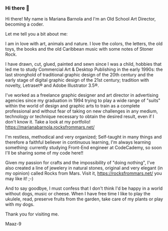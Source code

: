 ### Hi there 👋

<!--
**Maaz-9/maaz-9** is a ✨ _special_ ✨ repository because its `README.md` (this file) appears on your GitHub profile.

Here are some ideas to get you started:

- 🔭 I’m currently working on ...
- 🌱 I’m currently learning ...
- 👯 I’m looking to collaborate on ...
- 🤔 I’m looking for help with ...
- 💬 Ask me about ...
- 📫 How to reach me: ...
- 😄 Pronouns: ...
- ⚡ Fun fact: ...
-->

Hi there! My name is Mariana Barnola and I'm an Old School Art Director, becoming a coder.

Let me tell you a bit about me:

I am in love with art, animals and nature. I love the colors, the letters, the old toys, the books and the old Caribbean music with some notes of Stoner Rock.

I have drawn, cut, glued, painted and sewn since I was a child, hobbies that led me to study Commercial Art & Desktop Publishing in the early 1990s: the last stronghold of traditional graphic design of the 20th century and the early stage of digital graphic design of the 21st century; tradition with novelty, Letraset® and Adobe Illustrator 3.5®.

I've worked as a freelance graphic designer and art director in advertising agencies since my graduation in 1994 trying to play a wide range of "suits" within the world of design and graphic arts to train as a complete professional and without fear of taking on new challenges in any medium, technology or technique necessary to obtain the desired result, even if I don't know it. Take a look at my portfolio! https://marianabarnola.rocksfrommars.net/


I'm restless, methodical and very organized; Self-taught in many things and therefore a faithful believer in continuous learning, I'm always learning something: currently studying Front-End engineer at CodeCademy, so soon I'll be sharing some of my code here!!

Given my passion for crafts and the impossibility of "doing nothing", I've also created a line of jewelery in natural stones, original and very elegant (in my opinion) called Rocks from Mars. Visit it, https://rocksfrommars.net/ you may like it! ;-) 

And to say goodbye, I must confess that I don't think I'd be happy in a world without dogs, music or cheese.
When I have free time I like to play the ukulele, read, preserve fruits from the garden, take care of my plants or play with my dogs.

Thank you for visiting me.

Maaz-9
